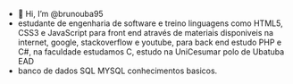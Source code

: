 - 👋 Hi, I’m @brunouba95
- estudante de engenharia de software e treino linguagens como HTML5, CSS3 e JavaScript para front end através de materiais disponiveis na
internet, google, stackoverflow e youtube, para back end estudo PHP e C#, na faculdade estudamos C, estudo na UniCesumar polo de Ubatuba EAD
-  banco de dados SQL MYSQL conhecimentos basicos.
<!---
brunouba95/brunouba95 is a ✨ special ✨ repository because its `README.md` (this file) appears on your GitHub profile.
You can click the Preview link to take a look at your changes.
--->
